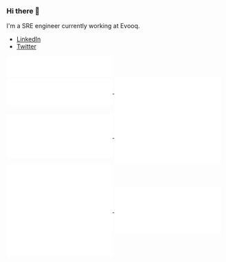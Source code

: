 ### Hi there 👋

I'm a SRE engineer currently working at Evooq.

- [LinkedIn](https://www.linkedin.com/in/alberto-llamas/)
- [Twitter](https://twitter.com/allamaso)

<a href="https://github.com/albertollamaso">
  <img align="center" width="49%" src="./header.svg" />
</a>
<br/>
<a href="https://github.com/albertollamaso">
  <img align="center" width="49%" src="./repositories.svg" />
</a>
<a href="https://github.com/albertollamaso">
  <img align="center" width="49%" src="./acti_comm.svg" />
</a>

<a href="https://github.com/albertollamaso">
  <img align="center" width="49%" src="./iso_calender.svg" />
</a>

<a href="https://github.com/albertollamaso">
    <img align="center" width="49%" src="./issue_pr_lang.svg" />
</a>

<a href="https://github.com/albertollamaso">
  <img align="center" width="49%" src="./github-habits.svg" />
</a>
<a href="https://github.com/albertollamaso">
    <img align="center" width="49%" src="./achievements.svg" />
</a>

